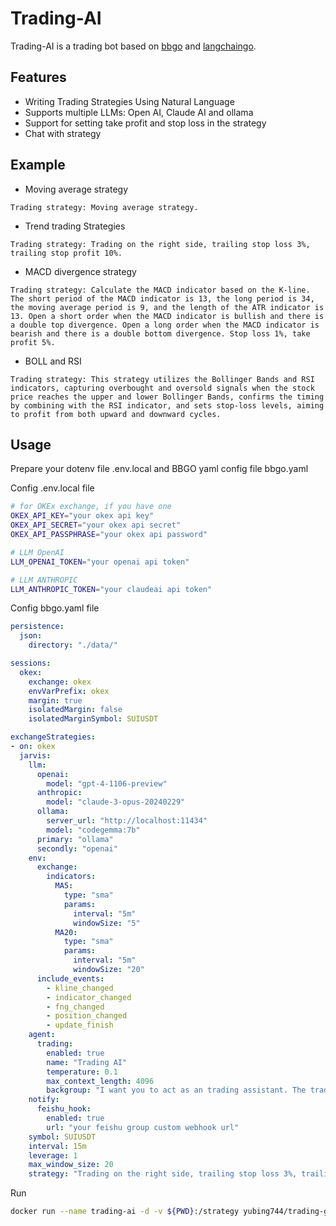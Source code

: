 # Trading-AI
Trading-AI is a trading bot based on [bbgo](https://github.com/c9s/bbgo) and [langchaingo](https://github.com/tmc/langchaingo).

## Features
- Writing Trading Strategies Using Natural Language
- Supports multiple LLMs: Open AI, Claude AI and ollama
- Support for setting take profit and stop loss in the strategy
- Chat with strategy

## Example
* Moving average strategy
```
Trading strategy: Moving average strategy.
```

* Trend trading Strategies
```
Trading strategy: Trading on the right side, trailing stop loss 3%, trailing stop profit 10%.
```

* MACD divergence strategy
```
Trading strategy: Calculate the MACD indicator based on the K-line. The short period of the MACD indicator is 13, the long period is 34, the moving average period is 9, and the length of the ATR indicator is 13. Open a short order when the MACD indicator is bullish and there is a double top divergence. Open a long order when the MACD indicator is bearish and there is a double bottom divergence. Stop loss 1%, take profit 5%.
```

* BOLL and RSI
```
Trading strategy: This strategy utilizes the Bollinger Bands and RSI indicators, capturing overbought and oversold signals when the stock price reaches the upper and lower Bollinger Bands, confirms the timing by combining with the RSI indicator, and sets stop-loss levels, aiming to profit from both upward and downward cycles.
```

## Usage
Prepare your dotenv file .env.local and BBGO yaml config file bbgo.yaml

Config .env.local file
``` bash
# for OKEx exchange, if you have one
OKEX_API_KEY="your okex api key"
OKEX_API_SECRET="your okex api secret"
OKEX_API_PASSPHRASE="your okex api password"

# LLM OpenAI
LLM_OPENAI_TOKEN="your openai api token"

# LLM ANTHROPIC
LLM_ANTHROPIC_TOKEN="your claudeai api token"

```

Config bbgo.yaml file
``` yaml
persistence:
  json:
    directory: "./data/"

sessions:
  okex:
    exchange: okex
    envVarPrefix: okex
    margin: true
    isolatedMargin: false
    isolatedMarginSymbol: SUIUSDT

exchangeStrategies:
- on: okex
  jarvis:
    llm:
      openai:
        model: "gpt-4-1106-preview"
      anthropic:
        model: "claude-3-opus-20240229"
      ollama:
        server_url: "http://localhost:11434"
        model: "codegemma:7b"
      primary: "ollama"
      secondly: "openai"
    env:
      exchange:
        indicators:
          MA5:
            type: "sma"
            params:
              interval: "5m"
              windowSize: "5"
          MA20:
            type: "sma"
            params:
              interval: "5m"
              windowSize: "20"
      include_events:
        - kline_changed
        - indicator_changed
        - fng_changed
        - position_changed
        - update_finish
    agent:
      trading:
        enabled: true
        name: "Trading AI"
        temperature: 0.1
        max_context_length: 4096
        backgroup: "I want you to act as an trading assistant. The trading assistant supports registering entities, analyzes market data provided by entities, and generates entity control commands. After receiving the command, the entity will report the result of the command execution. The goal of the transaction assistant is: to maximize returns by generating entity control commands."
    notify:
      feishu_hook:
        enabled: true
        url: "your feishu group custom webhook url"
    symbol: SUIUSDT
    interval: 15m
    leverage: 1
    max_window_size: 20
    strategy: "Trading on the right side, trailing stop loss 3%, trailing stop profit 10%."
```

Run
``` bash
docker run --name trading-ai -d -v ${PWD}:/strategy yubing744/trading-gpt:latest run
```
